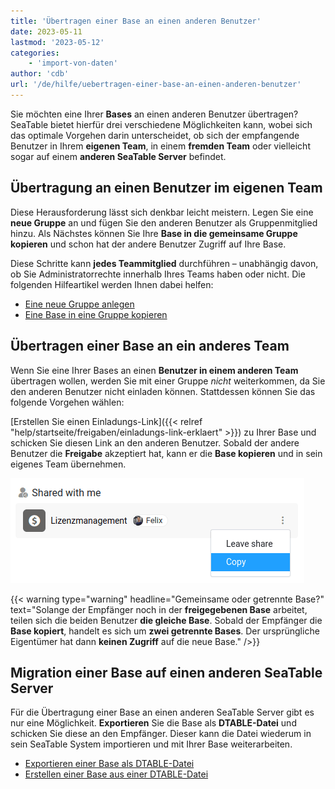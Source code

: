 ```yaml
---
title: 'Übertragen einer Base an einen anderen Benutzer'
date: 2023-05-11
lastmod: '2023-05-12'
categories:
    - 'import-von-daten'
author: 'cdb'
url: '/de/hilfe/uebertragen-einer-base-an-einen-anderen-benutzer'
---
```


Sie möchten eine Ihrer **Bases** an einen anderen Benutzer übertragen? SeaTable bietet hierfür drei verschiedene Möglichkeiten kann, wobei sich das optimale Vorgehen darin unterscheidet, ob sich der empfangende Benutzer in Ihrem **eigenen Team**, in einem **fremden Team** oder vielleicht sogar auf einem **anderen SeaTable Server** befindet.

## Übertragung an einen Benutzer im eigenen Team

Diese Herausforderung lässt sich denkbar leicht meistern. Legen Sie eine **neue Gruppe** an und fügen Sie den anderen Benutzer als Gruppenmitglied hinzu. Als Nächstes können Sie Ihre **Base in die gemeinsame Gruppe kopieren** und schon hat der andere Benutzer Zugriff auf Ihre Base.

Diese Schritte kann **jedes Teammitglied** durchführen – unabhängig davon, ob Sie Administratorrechte innerhalb Ihres Teams haben oder nicht. Die folgenden Hilfeartikel werden Ihnen dabei helfen:

- [Eine neue Gruppe anlegen](https://seatable.io/docs/arbeiten-mit-gruppen/eine-neue-gruppe-anlegen/)
- [Eine Base in eine Gruppe kopieren](https://seatable.io/docs/arbeiten-mit-bases/eine-base-in-eine-gruppe-kopieren/)

## Übertragen einer Base an ein anderes Team

Wenn Sie eine Ihrer Bases an einen **Benutzer in einem anderen Team** übertragen wollen, werden Sie mit einer Gruppe _nicht_ weiterkommen, da Sie den anderen Benutzer nicht einladen können. Stattdessen können Sie das folgende Vorgehen wählen:

[Erstellen Sie einen Einladungs-Link]({{< relref "help/startseite/freigaben/einladungs-link-erklaert" >}}) zu Ihrer Base und schicken Sie diesen Link an den anderen Benutzer. Sobald der andere Benutzer die **Freigabe** akzeptiert hat, kann er die **Base kopieren** und in sein eigenes Team übernehmen.

![Base per Einladungs-Link übertragen](images/copy-shared-base.png)

{{< warning  type="warning" headline="Gemeinsame oder getrennte Base?"  text="Solange der Empfänger noch in der **freigegebenen Base** arbeitet, teilen sich die beiden Benutzer **die gleiche Base**. Sobald der Empfänger die **Base kopiert**, handelt es sich um **zwei getrennte Bases**. Der ursprüngliche Eigentümer hat dann **keinen Zugriff** auf die neue Base." />}}

## Migration einer Base auf einen anderen SeaTable Server

Für die Übertragung einer Base an einen anderen SeaTable Server gibt es nur eine Möglichkeit. **Exportieren** Sie die Base als **DTABLE-Datei** und schicken Sie diese an den Empfänger. Dieser kann die Datei wiederum in sein SeaTable System importieren und mit Ihrer Base weiterarbeiten.

- [Exportieren einer Base als DTABLE-Datei](https://seatable.io/docs/import-von-daten/speichern-einer-base-als-dtable-datei/)
- [Erstellen einer Base aus einer DTABLE-Datei](https://seatable.io/docs/import-von-daten/erstellen-einer-base-aus-einer-dtable-datei/)
